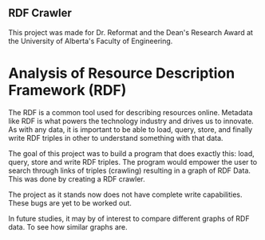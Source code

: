 ## RDF Crawler

This project was made for Dr. Reformat and the Dean's Research Award at the University of Alberta's Faculty of Engineering. 

# Analysis of Resource Description Framework (RDF) 

The RDF is a common tool used for describing resources online. Metadata like RDF is what powers the technology industry and drives us to innovate. As with any data, it is important to be able to load, query, store, and finally write RDF triples in other to understand something with that data. 

The goal of this project was to build a program that does exactly this: load, query, store and write RDF triples. The program would empower the user to search through links of triples (crawling) resulting in a graph of RDF Data. This was done by creating a RDF crawler. 

The project as it stands now does not have complete write capabilities. These bugs are yet to be worked out. 

In future studies, it may by of interest to compare different graphs of RDF data. To see how similar graphs are. 
